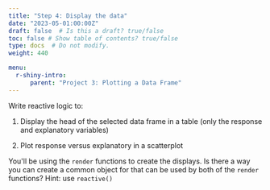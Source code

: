 ```yaml
---
title: "Step 4: Display the data"
date: "2023-05-01:00:00Z"
draft: false  # Is this a draft? true/false
toc: false # Show table of contents? true/false
type: docs  # Do not modify.
weight: 440

menu:
  r-shiny-intro:
      parent: "Project 3: Plotting a Data Frame"
---
```


Write reactive logic to:

1. Display the head of the selected data frame in a table (only the response and explanatory variables)

2. Plot response versus explanatory in a scatterplot

You'll be using the `render` functions to create the displays. Is there a way you can create a common object for that can be used by both of the `render` functions? Hint: use `reactive()`
